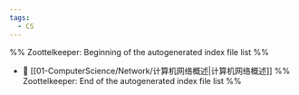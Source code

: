 ```yaml
---
tags:
  - CS
---
```

%% Zoottelkeeper: Beginning of the autogenerated index file list  %%
- 📄 [[01-ComputerScience/Network/计算机网络概述|计算机网络概述]]
%% Zoottelkeeper: End of the autogenerated index file list  %%
